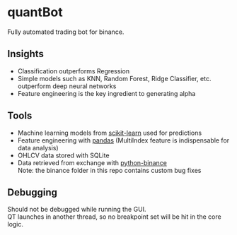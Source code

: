 # quantBot

Fully automated trading bot for binance.

## Insights 
* Classification outperforms Regression
* Simple models such as KNN, Random Forest, Ridge Classifier, etc. outperform deep neural networks
* Feature engineering is the key ingredient to generating alpha

## Tools  
* Machine learning models from [scikit-learn](https://scikit-learn.org/stable/index.html) used for predictions
* Feature engineering with [pandas](https://pandas.pydata.org/docs/index.html) (MultiIndex feature is indispensable for data analysis)
* OHLCV data stored with SQLite
* Data retrieved from exchange with [python-binance](https://github.com/sammchardy/python-binance)<br>
  Note: the binance folder in this repo contains custom bug fixes

## Debugging
Should not be debugged while running the GUI. <br>
QT launches in another thread, so no breakpoint set will be hit in the core logic. 